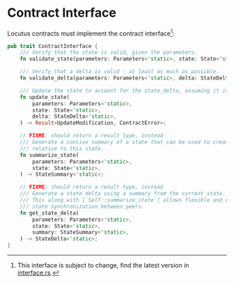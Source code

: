 # Contract Interface

Locutus contracts must implement the contract interface[^ifacesrc]:

```rust
pub trait ContractInterface {
    /// Verify that the state is valid, given the parameters.
    fn validate_state(parameters: Parameters<'static>, state: State<'static>) -> bool;

    /// Verify that a delta is valid - at least as much as possible.
    fn validate_delta(parameters: Parameters<'static>, delta: StateDelta<'static>) -> bool;

    /// Update the state to account for the state_delta, assuming it is valid.
    fn update_state(
        parameters: Parameters<'static>,
        state: State<'static>,
        delta: StateDelta<'static>,
    ) -> Result<UpdateModification, ContractError>;

    // FIXME: should return a result type, instead
    /// Generate a concise summary of a state that can be used to create deltas
    /// relative to this state.
    fn summarize_state(
        parameters: Parameters<'static>,
        state: State<'static>,
    ) -> StateSummary<'static>;

    // FIXME: should return a result type, instead
    /// Generate a state delta using a summary from the current state.
    /// This along with [`Self::summarize_state`] allows flexible and efficient
    /// state synchronization between peers.
    fn get_state_delta(
        parameters: Parameters<'static>,
        state: State<'static>,
        summary: StateSummary<'static>,
    ) -> StateDelta<'static>;
}
```

[^ifacesrc]: This interface is subject to change, find the latest version in [interface.rs](https://github.com/freenet/locutus/blob/main/crates/locutus-stdlib/src/interface.rs#L76).